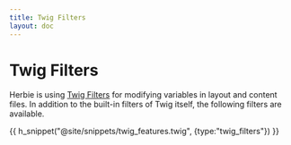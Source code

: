 ```yaml
---
title: Twig Filters
layout: doc
---
```


# Twig Filters

Herbie is using [Twig Filters](https://twig.symfony.com/doc/3.x/filters/index.html) for modifying variables in layout and content files.
In addition to the built-in filters of Twig itself, the following filters are available.

{{ h_snippet("@site/snippets/twig_features.twig", {type:"twig_filters"}) }}
